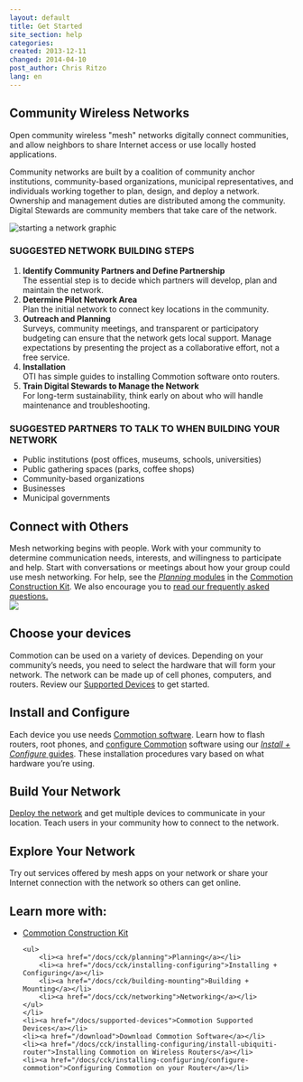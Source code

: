 ```yaml
---
layout: default
title: Get Started
site_section: help
categories: 
created: 2013-12-11
changed: 2014-04-10
post_author: Chris Ritzo
lang: en
---
```

<h2>Community Wireless Networks</h2>

Open community wireless "mesh" networks digitally connect communities, and allow neighbors to share Internet access or use locally hosted applications. 

Community networks are built by a coalition of community anchor institutions, community-based organizations, municipal representatives, and individuals working together to plan, design, and deploy a network.  Ownership and management duties are distributed among the community. Digital Stewards are community members that take care of the network.

<img class="threefourths-width" src="/files/get-started-starting-network.png" alt="starting a network graphic" />

<h3>SUGGESTED NETWORK BUILDING STEPS</h3>
<ol>
  <li><strong>Identify Community Partners and Define Partnership</strong><br />
  The essential step is to decide which partners will develop, plan and maintain the network.</li>
  <li><strong>Determine Pilot Network Area</strong><br />
  Plan the initial network to connect key locations in the community.</li>
  <li><strong>Outreach and Planning</strong><br />
  Surveys, community meetings, and transparent or participatory budgeting can ensure that the network gets local support.  Manage expectations by presenting the project as a collaborative effort, not a free service.</li>
  <li><strong>Installation</strong><br />
  OTI has simple guides to installing Commotion software onto routers.</li>
  <li><strong>Train Digital Stewards to Manage the Network</strong><br />
  For long-term sustainability, think early on about who will handle maintenance and troubleshooting.</li>
</ol>

<h3>SUGGESTED PARTNERS TO TALK TO WHEN BUILDING YOUR NETWORK</h3>
<ul>
  <li>Public institutions (post offices, museums, schools, universities)</li>
  <li>Public gathering spaces (parks, coffee shops)</li>
  <li>Community-based organizations</li>
  <li>Businesses</li>
  <li>Municipal governments</li>
</ul>

  <h2>Connect with Others</h2>

<p>Mesh networking begins with people. Work with your community to determine communication needs, interests, and willingness to participate and help. Start with conversations or meetings about how your group could use mesh networking. For help, see the <a href="/docs/cck/planning"><em>Planning</em> modules</a> in the <a href="/docs/cck">Commotion Construction Kit</a>. We also encourage you to <a href="/about/faq">read our frequently asked questions.</a><br />
<img src="/files/styles/large/public/title_image.png?itok=uhJC0pqH" /></p>

<h2>Choose your devices</h2>

<p>Commotion can be used on a variety of devices. Depending on your community’s needs, you need to select the hardware that will form your network. The network can be made up of cell phones, computers, and routers. Review our <a href="/docs/supported-devices">Supported Devices</a> to get started.</p>

<h2>Install and Configure</h2>

<p>Each device you use needs <a href="/download">Commotion software</a>. Learn how to flash routers, root phones, and <a href="/docs/cck/installing-configuring/configure-commotion">configure Commotion</a> software using our <a href="/docs/cck/installing-configuring"><em>Install + Configure</em> guides</a>. These installation procedures vary based on what hardware you’re using.</p>

<h2>Build Your Network</h2>

<p><a href="/docs/cck/building-mounting">Deploy the network</a> and get multiple devices to communicate in your location. Teach users in your community how to connect to the network.</p>

<h2>Explore Your Network</h2>

<p>Try out services offered by mesh apps on your network or share your Internet connection with the network so others can get online.</p>

<h2>Learn more with:</h2>

<ul>
	<li><a href="/docs/cck">Commotion Construction Kit</a>

	<ul>
		<li><a href="/docs/cck/planning">Planning</a></li>
		<li><a href="/docs/cck/installing-configuring">Installing + Configuring</a></li>
		<li><a href="/docs/cck/building-mounting">Building + Mounting</a></li>
		<li><a href="/docs/cck/networking">Networking</a></li>
	</ul>
	</li>
	<li><a href="/docs/supported-devices">Commotion Supported Devices</a></li>
	<li><a href="/download">Download Commotion Software</a></li>
	<li><a href="/docs/cck/installing-configuring/install-ubiquiti-router">Installing Commotion on Wireless Routers</a></li>
	<li><a href="/docs/cck/installing-configuring/configure-commotion">Configuring Commotion on your Router</a></li>
</ul>
 
